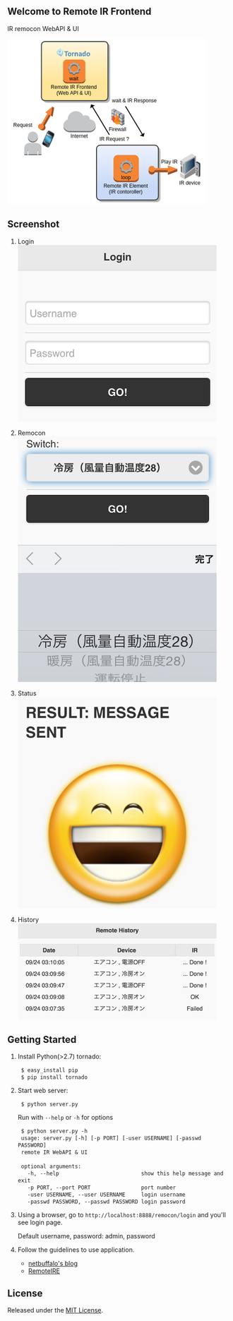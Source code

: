 ## Welcome to Remote IR Frontend

IR remocon WebAPI & UI

![ overview ](./images/overview.png "overview")


## Screenshot

1. Login
![RemoteIR Frontend login page](./images/login.png)

2. Remocon
![RemoteIR Frontend remocon menu](./images/remocon.png)

3. Status
![RemoteIR Frontend status view](./images/status.png)

4. History
![RemoteIR Frontend history view](./images/history.png)


## Getting Started

1. Install Python(>2.7) tornado:

        $ easy_install pip
        $ pip install tornado

2. Start web server:

        $ python server.py

   Run with `--help` or `-h` for options

        $ python server.py -h
        usage: server.py [-h] [-p PORT] [-user USERNAME] [-passwd PASSWORD]
        remote IR WebAPI & UI

        optional arguments:
          -h, --help                          show this help message and exit
          -p PORT, --port PORT                port number
          -user USERNAME, --user USERNAME     login username
          -passwd PASSWORD, --passwd PASSWORD login password

3. Using a browser, go to `http://localhost:8888/remocon/login` and you'll see login page.

   Default username, password: admin, password

4. Follow the guidelines to use application.

    * [netbuffalo's blog](http://netbuffalo.doorblog.jp/archives/4873455.html)
    * [RemoteIRE](https://github.com/netbuffalo/RemoteIRE)


## License

Released under the [MIT License](http://www.opensource.org/licenses/MIT).

